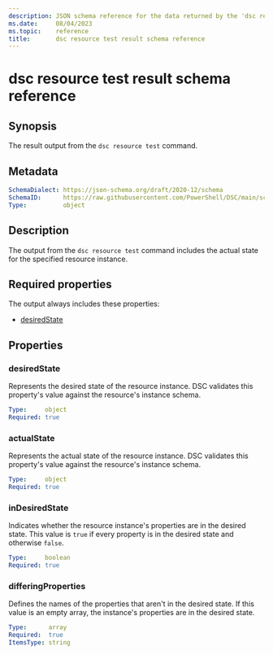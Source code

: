 ```yaml
---
description: JSON schema reference for the data returned by the 'dsc resource test' command.
ms.date:     08/04/2023
ms.topic:    reference
title:       dsc resource test result schema reference
---
```


# dsc resource test result schema reference

## Synopsis

The result output from the `dsc resource test` command.

## Metadata

```yaml
SchemaDialect: https://json-schema.org/draft/2020-12/schema
SchemaID:      https://raw.githubusercontent.com/PowerShell/DSC/main/schemas/2023/10/outputs/resource/test.json
Type:          object
```

## Description

The output from the `dsc resource test` command includes the actual state for the specified
resource instance.

## Required properties

The output always includes these properties:

- [desiredState](#desiredstate)

## Properties

### desiredState

Represents the desired state of the resource instance. DSC validates this property's value against
the resource's instance schema.

```yaml
Type:     object
Required: true
```

### actualState

Represents the actual state of the resource instance. DSC validates this property's value against
the resource's instance schema.

```yaml
Type:     object
Required: true
```

### inDesiredState

Indicates whether the resource instance's properties are in the desired state. This value is `true`
if every property is in the desired state and otherwise `false`.

```yaml
Type:     boolean
Required: true
```

### differingProperties

Defines the names of the properties that aren't in the desired state. If this value is an empty
array, the instance's properties are in the desired state.

```yaml
Type:      array
Required:  true
ItemsType: string
```
